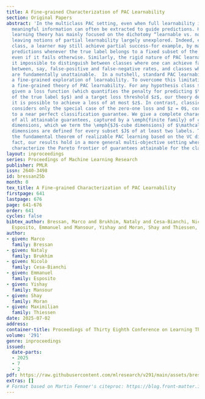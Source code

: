 ```yaml
---
title: A Fine-grained Characterization of PAC Learnability
section: Original Papers
abstract: 'In the multiclass PAC setting, even when full learnability is unattainable,
  meaningful information can often be extracted to guide predictions. However, classical
  learning theory has mainly focused on the dichotomy “learnable vs. non-learnable”,
  leaving notions of partial learnability largely unexplored. Indeed, even for a non-learnable
  class, a learner may still achieve partial success-for example, by making reliable
  predictions whenever the true label belongs to a fixed subset of the label space,
  even if it fails otherwise. Similarly, the rigid nature of PAC learnability makes
  it impossible to distinguish between classes where one can achieve favorable trade-offs
  between, say, false-positive and false-negative rates, and classes where such trade-offs
  are fundamentally unattainable.  In a nutshell, standard PAC learnability precludes
  a fine-grained exploration of learnability. To overcome this limitation, we develop
  a fine-grained theory of PAC learnability. For any hypothesis class $\mathcal{H}$,
  given a loss function (which quantifies the penalty for predicting $\hat{y}$ instead
  of the true label $y$) and a target loss threshold $z$, our theory determines whether
  it is possible to achieve a loss of at most $z$. In contrast, classical PAC learning
  considers only the special case of the zero-one loss and $z = 0$, corresponding
  to a near perfect classification guarantee. We give a complete characterization
  of all attainable guarantees, captured by a \emph{finite family} of combinatorial
  dimensions, which we term the \emph{$J$-cube dimensions} of $\mathcal{H}$. These
  dimensions are defined for every subset $J$ of at least two labels. This extends
  the fundamental theorem of realizable PAC learning based on the VC dimension. In
  fact, our results hold in a more general multi-objective setting where we fully
  characterize the Pareto frontier of guarantees attainable for the class $\mathcal{H}$. '
layout: inproceedings
series: Proceedings of Machine Learning Research
publisher: PMLR
issn: 2640-3498
id: bressan25b
month: 0
tex_title: A Fine-grained Characterization of PAC Learnability
firstpage: 641
lastpage: 676
page: 641-676
order: 641
cycles: false
bibtex_author: Bressan, Marco and Brukhim, Nataly and Cesa-Bianchi, Nicol{\`o} and
  Esposito, Emmanuel and Mansour, Yishay and Moran, Shay and Thiessen, Maximilian
author:
- given: Marco
  family: Bressan
- given: Nataly
  family: Brukhim
- given: Nicolò
  family: Cesa-Bianchi
- given: Emmanuel
  family: Esposito
- given: Yishay
  family: Mansour
- given: Shay
  family: Moran
- given: Maximilian
  family: Thiessen
date: 2025-07-02
address:
container-title: Proceedings of Thirty Eighth Conference on Learning Theory
volume: '291'
genre: inproceedings
issued:
  date-parts:
  - 2025
  - 7
  - 2
pdf: https://raw.githubusercontent.com/mlresearch/v291/main/assets/bressan25b/bressan25b.pdf
extras: []
# Format based on Martin Fenner's citeproc: https://blog.front-matter.io/posts/citeproc-yaml-for-bibliographies/
---
```

